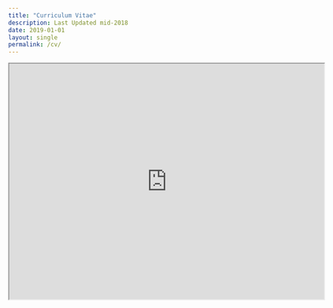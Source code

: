 ```yaml
---
title: "Curriculum Vitae"
description: Last Updated mid-2018
date: 2019-01-01
layout: single
permalink: /cv/
---
```

<iframe src="https://drive.google.com/file/d/1XemdxesJhNPc7QjPOOlYdcUyx53SxWS8/preview" width="640" height="480"></iframe>
<!-- <iframe src="https://drive.google.com/file/d/1XemdxesJhNPc7QjPOOlYdcUyx53SxWS8/preview" width="100%" height="100%"></iframe> -->
<!-- <object data="https://drive.google.com/file/d/1XemdxesJhNPc7QjPOOlYdcUyx53SxWS8/preview" type="application/pdf" width="100%" height="100%">
    <embed src="https://drive.google.com/file/d/1XemdxesJhNPc7QjPOOlYdcUyx53SxWS8/preview">
        <p>This browser does not support PDFs. Please download the PDF to view it: <a href="https://drive.google.com/file/d/1XemdxesJhNPc7QjPOOlYdcUyx53SxWS8/preview">Download PDF</a>.</p>
    </embed>
</object> -->